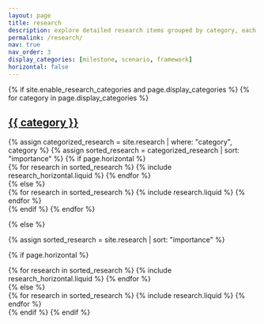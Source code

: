 ```yaml
---
layout: page
title: research
description: explore detailed research items grouped by category, each shown in a descriptive card format.
permalink: /research/
nav: true
nav_order: 3
display_categories: [milestone, scenario, framework]
horizontal: false
---
```


<!-- pages/research.md -->
<div class="research">
{% if site.enable_research_categories and page.display_categories %}
  <!-- Display categorized research -->
  {% for category in page.display_categories %}
  <a id="{{ category }}" href=".#{{ category }}">
    <h2 class="category">{{ category }}</h2>
  </a>
  {% assign categorized_research = site.research | where: "category", category %}
  {% assign sorted_research = categorized_research | sort: "importance" %}
  <!-- Generate cards for each research -->
  {% if page.horizontal %}
  <div class="container">
    <div class="row row-cols-1 row-cols-md-2">
    {% for research in sorted_research %}
      {% include research_horizontal.liquid %}
    {% endfor %}
    </div>
  </div>
  {% else %}
  <div class="row row-cols-1 row-cols-md-3">
    {% for research in sorted_research %}
      {% include research.liquid %}
    {% endfor %}
  </div>
  {% endif %}
  {% endfor %}

{% else %}

<!-- Display research without categories -->

{% assign sorted_research = site.research | sort: "importance" %}

  <!-- Generate cards for each research -->

{% if page.horizontal %}

  <div class="container">
    <div class="row row-cols-1 row-cols-md-2">
    {% for research in sorted_research %}
      {% include research_horizontal.liquid %}
    {% endfor %}
    </div>
  </div>
  {% else %}
  <div class="row row-cols-1 row-cols-md-3">
    {% for research in sorted_research %}
      {% include research.liquid %}
    {% endfor %}
  </div>
  {% endif %}
{% endif %}
</div>
